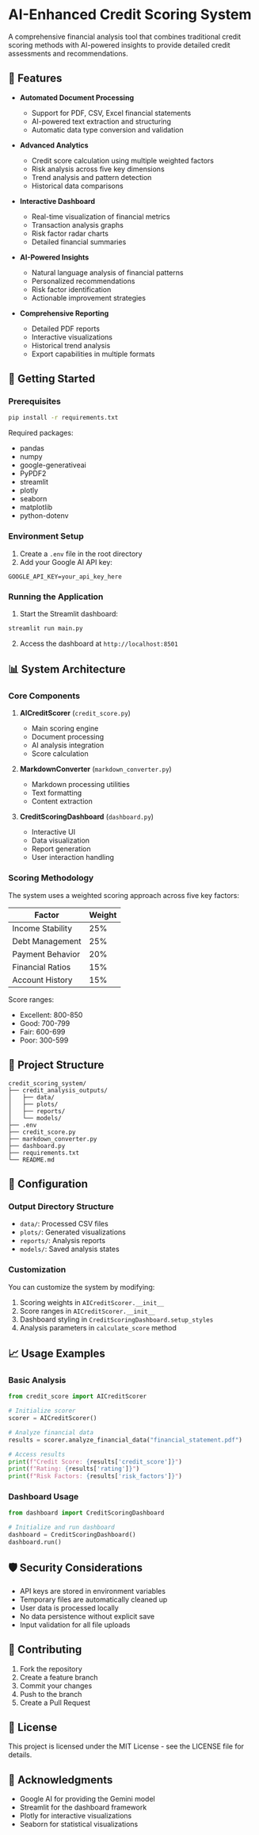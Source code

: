 # AI-Enhanced Credit Scoring System

A comprehensive financial analysis tool that combines traditional credit scoring methods with AI-powered insights to provide detailed credit assessments and recommendations.

## 🌟 Features

- **Automated Document Processing**
  - Support for PDF, CSV, Excel financial statements
  - AI-powered text extraction and structuring
  - Automatic data type conversion and validation

- **Advanced Analytics**
  - Credit score calculation using multiple weighted factors
  - Risk analysis across five key dimensions
  - Trend analysis and pattern detection
  - Historical data comparisons

- **Interactive Dashboard**
  - Real-time visualization of financial metrics
  - Transaction analysis graphs
  - Risk factor radar charts
  - Detailed financial summaries

- **AI-Powered Insights**
  - Natural language analysis of financial patterns
  - Personalized recommendations
  - Risk factor identification
  - Actionable improvement strategies

- **Comprehensive Reporting**
  - Detailed PDF reports
  - Interactive visualizations
  - Historical trend analysis
  - Export capabilities in multiple formats

## 🚀 Getting Started

### Prerequisites

```bash
pip install -r requirements.txt
```

Required packages:
- pandas
- numpy
- google-generativeai
- PyPDF2
- streamlit
- plotly
- seaborn
- matplotlib
- python-dotenv

### Environment Setup

1. Create a `.env` file in the root directory
2. Add your Google AI API key:
```
GOOGLE_API_KEY=your_api_key_here
```

### Running the Application

1. Start the Streamlit dashboard:
```bash
streamlit run main.py
```

2. Access the dashboard at `http://localhost:8501`

## 📊 System Architecture

### Core Components

1. **AICreditScorer** (`credit_score.py`)
   - Main scoring engine
   - Document processing
   - AI analysis integration
   - Score calculation

2. **MarkdownConverter** (`markdown_converter.py`)
   - Markdown processing utilities
   - Text formatting
   - Content extraction

3. **CreditScoringDashboard** (`dashboard.py`)
   - Interactive UI
   - Data visualization
   - Report generation
   - User interaction handling

### Scoring Methodology

The system uses a weighted scoring approach across five key factors:

| Factor | Weight |
|--------|---------|
| Income Stability | 25% |
| Debt Management | 25% |
| Payment Behavior | 20% |
| Financial Ratios | 15% |
| Account History | 15% |

Score ranges:
- Excellent: 800-850
- Good: 700-799
- Fair: 600-699
- Poor: 300-599

## 📁 Project Structure

```
credit_scoring_system/
├── credit_analysis_outputs/
│   ├── data/
│   ├── plots/
│   ├── reports/
│   └── models/
├── .env
├── credit_score.py
├── markdown_converter.py
├── dashboard.py
├── requirements.txt
└── README.md
```

## 🔧 Configuration

### Output Directory Structure

- `data/`: Processed CSV files
- `plots/`: Generated visualizations
- `reports/`: Analysis reports
- `models/`: Saved analysis states

### Customization

You can customize the system by modifying:

1. Scoring weights in `AICreditScorer.__init__`
2. Score ranges in `AICreditScorer.__init__`
3. Dashboard styling in `CreditScoringDashboard.setup_styles`
4. Analysis parameters in `calculate_score` method

## 📈 Usage Examples

### Basic Analysis

```python
from credit_score import AICreditScorer

# Initialize scorer
scorer = AICreditScorer()

# Analyze financial data
results = scorer.analyze_financial_data("financial_statement.pdf")

# Access results
print(f"Credit Score: {results['credit_score']}")
print(f"Rating: {results['rating']}")
print(f"Risk Factors: {results['risk_factors']}")
```

### Dashboard Usage

```python
from dashboard import CreditScoringDashboard

# Initialize and run dashboard
dashboard = CreditScoringDashboard()
dashboard.run()
```

## 🛡️ Security Considerations

- API keys are stored in environment variables
- Temporary files are automatically cleaned up
- User data is processed locally
- No data persistence without explicit save
- Input validation for all file uploads

## 🤝 Contributing

1. Fork the repository
2. Create a feature branch
3. Commit your changes
4. Push to the branch
5. Create a Pull Request

## 📝 License

This project is licensed under the MIT License - see the LICENSE file for details.

## 🙏 Acknowledgments

- Google AI for providing the Gemini model
- Streamlit for the dashboard framework
- Plotly for interactive visualizations
- Seaborn for statistical visualizations
